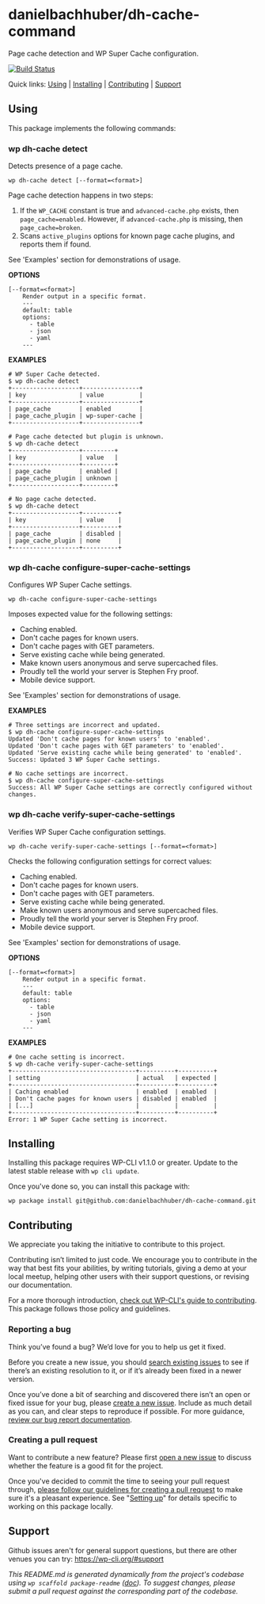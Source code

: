 danielbachhuber/dh-cache-command
================================

Page cache detection and WP Super Cache configuration.

[![Build Status](https://travis-ci.org/danielbachhuber/dh-cache-command.svg?branch=master)](https://travis-ci.org/danielbachhuber/dh-cache-command)

Quick links: [Using](#using) | [Installing](#installing) | [Contributing](#contributing) | [Support](#support)

## Using

This package implements the following commands:

### wp dh-cache detect

Detects presence of a page cache.

~~~
wp dh-cache detect [--format=<format>]
~~~

Page cache detection happens in two steps:

1. If the `WP_CACHE` constant is true and `advanced-cache.php` exists,
then `page_cache=enabled`. However, if `advanced-cache.php` is missing,
then `page_cache=broken`.
2. Scans `active_plugins` options for known page cache plugins, and
reports them if found.

See 'Examples' section for demonstrations of usage.

**OPTIONS**

	[--format=<format>]
		Render output in a specific format.
		---
		default: table
		options:
		  - table
		  - json
		  - yaml
		---

**EXAMPLES**

    # WP Super Cache detected.
    $ wp dh-cache detect
    +-------------------+----------------+
    | key               | value          |
    +-------------------+----------------+
    | page_cache        | enabled        |
    | page_cache_plugin | wp-super-cache |
    +-------------------+----------------+

    # Page cache detected but plugin is unknown.
    $ wp dh-cache detect
    +-------------------+---------+
    | key               | value   |
    +-------------------+---------+
    | page_cache        | enabled |
    | page_cache_plugin | unknown |
    +-------------------+---------+

    # No page cache detected.
    $ wp dh-cache detect
    +-------------------+----------+
    | key               | value    |
    +-------------------+----------+
    | page_cache        | disabled |
    | page_cache_plugin | none     |
    +-------------------+----------+



### wp dh-cache configure-super-cache-settings

Configures WP Super Cache settings.

~~~
wp dh-cache configure-super-cache-settings 
~~~

Imposes expected value for the following settings:

* Caching enabled.
* Don't cache pages for known users.
* Don't cache pages with GET parameters.
* Serve existing cache while being generated.
* Make known users anonymous and serve supercached files.
* Proudly tell the world your server is Stephen Fry proof.
* Mobile device support.

See 'Examples' section for demonstrations of usage.

**EXAMPLES**

    # Three settings are incorrect and updated.
    $ wp dh-cache configure-super-cache-settings
    Updated 'Don't cache pages for known users' to 'enabled'.
    Updated 'Don't cache pages with GET parameters' to 'enabled'.
    Updated 'Serve existing cache while being generated' to 'enabled'.
    Success: Updated 3 WP Super Cache settings.

    # No cache settings are incorrect.
    $ wp dh-cache configure-super-cache-settings
    Success: All WP Super Cache settings are correctly configured without changes.



### wp dh-cache verify-super-cache-settings

Verifies WP Super Cache configuration settings.

~~~
wp dh-cache verify-super-cache-settings [--format=<format>]
~~~

Checks the following configuration settings for correct values:

* Caching enabled.
* Don't cache pages for known users.
* Don't cache pages with GET parameters.
* Serve existing cache while being generated.
* Make known users anonymous and serve supercached files.
* Proudly tell the world your server is Stephen Fry proof.
* Mobile device support.

See 'Examples' section for demonstrations of usage.

**OPTIONS**

	[--format=<format>]
		Render output in a specific format.
		---
		default: table
		options:
		  - table
		  - json
		  - yaml
		---

**EXAMPLES**

    # One cache setting is incorrect.
    $ wp dh-cache verify-super-cache-settings
    +-----------------------------------+----------+----------+
    | setting                           | actual   | expected |
    +-----------------------------------+----------+----------+
    | Caching enabled                   | enabled  | enabled  |
    | Don't cache pages for known users | disabled | enabled  |
    | [...]                             |          |          |
    +-----------------------------------+----------+----------+
    Error: 1 WP Super Cache setting is incorrect.

## Installing

Installing this package requires WP-CLI v1.1.0 or greater. Update to the latest stable release with `wp cli update`.

Once you've done so, you can install this package with:

    wp package install git@github.com:danielbachhuber/dh-cache-command.git

## Contributing

We appreciate you taking the initiative to contribute to this project.

Contributing isn’t limited to just code. We encourage you to contribute in the way that best fits your abilities, by writing tutorials, giving a demo at your local meetup, helping other users with their support questions, or revising our documentation.

For a more thorough introduction, [check out WP-CLI's guide to contributing](https://make.wordpress.org/cli/handbook/contributing/). This package follows those policy and guidelines.

### Reporting a bug

Think you’ve found a bug? We’d love for you to help us get it fixed.

Before you create a new issue, you should [search existing issues](https://github.com/danielbachhuber/dh-cache-command/issues?q=label%3Abug%20) to see if there’s an existing resolution to it, or if it’s already been fixed in a newer version.

Once you’ve done a bit of searching and discovered there isn’t an open or fixed issue for your bug, please [create a new issue](https://github.com/danielbachhuber/dh-cache-command/issues/new). Include as much detail as you can, and clear steps to reproduce if possible. For more guidance, [review our bug report documentation](https://make.wordpress.org/cli/handbook/bug-reports/).

### Creating a pull request

Want to contribute a new feature? Please first [open a new issue](https://github.com/danielbachhuber/dh-cache-command/issues/new) to discuss whether the feature is a good fit for the project.

Once you've decided to commit the time to seeing your pull request through, [please follow our guidelines for creating a pull request](https://make.wordpress.org/cli/handbook/pull-requests/) to make sure it's a pleasant experience. See "[Setting up](https://make.wordpress.org/cli/handbook/pull-requests/#setting-up)" for details specific to working on this package locally.

## Support

Github issues aren't for general support questions, but there are other venues you can try: https://wp-cli.org/#support


*This README.md is generated dynamically from the project's codebase using `wp scaffold package-readme` ([doc](https://github.com/wp-cli/scaffold-package-command#wp-scaffold-package-readme)). To suggest changes, please submit a pull request against the corresponding part of the codebase.*
